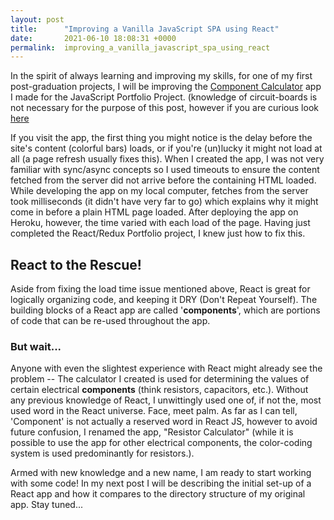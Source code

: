 ```yaml
---
layout: post
title:      "Improving a Vanilla JavaScript SPA using React"
date:       2021-06-10 18:08:31 +0000
permalink:  improving_a_vanilla_javascript_spa_using_react
---
```


In the spirit of always learning and improving my skills, for one of my first post-graduation projects, I will be improving the [Component Calculator](http://www.near-net.com) app I made for the JavaScript Portfolio Project. (knowledge of circuit-boards is not necessary for the purpose of this post, however if you are curious look [here](https://en.wikipedia.org/wiki/Electronic_color_code)

If you visit the app, the first thing you might notice is the delay before the site's content (colorful bars) loads, or if you're (un)lucky it might not load at all (a page refresh usually fixes this).  When I created the app, I was not very familiar with sync/async concepts so I used timeouts to ensure the content fetched from the server did not arrive before the containing HTML loaded.  While developing the app on my local computer, fetches from the server took milliseconds (it didn't have very far to go) which explains why it might come in before a plain HTML page loaded.  After deploying the app on Heroku, however, the time varied with each load of the page. Having just completed the React/Redux Portfolio project, I knew just how to fix this.

## React to the Rescue!

Aside from fixing the load time issue mentioned above, React is great for logically organizing code, and keeping it DRY (Don't Repeat Yourself).  The building blocks of a React app are called '**components**', which are portions of code that can be re-used throughout the app.  

### But wait...

Anyone with even the slightest experience with React might already see the problem -- The calculator I created is used for determining the values of certain electrical **components** (think resistors, capacitors, etc.).  Without any previous knowledge of React, I unwittingly used one of, if not the, most used word in the React universe.   Face, meet palm.  As far as I can tell, 'Component' is not actually a reserved word in React JS, however to avoid future confusion, I renamed the app, "Resistor Calculator" (while it is possible to use the app for other electrical components, the color-coding system is used predominantly for resistors.).

Armed with new knowledge and a new name, I am ready to start working with some code!  In my next post I will be describing the initial set-up of a React app and how it compares to the directory structure of my original app.  Stay tuned...

